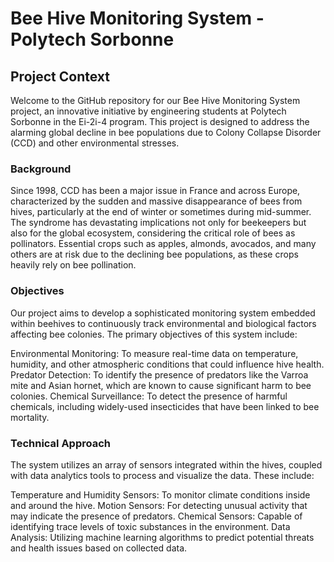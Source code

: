 # Bee Hive Monitoring System - Polytech Sorbonne

## Project Context

Welcome to the GitHub repository for our Bee Hive Monitoring System project, an innovative initiative by engineering students at Polytech Sorbonne in the Ei-2i-4 program. This project is designed to address the alarming global decline in bee populations due to Colony Collapse Disorder (CCD) and other environmental stresses.

### Background

Since 1998, CCD has been a major issue in France and across Europe, characterized by the sudden and massive disappearance of bees from hives, particularly at the end of winter or sometimes during mid-summer. The syndrome has devastating implications not only for beekeepers but also for the global ecosystem, considering the critical role of bees as pollinators. Essential crops such as apples, almonds, avocados, and many others are at risk due to the declining bee populations, as these crops heavily rely on bee pollination.

### Objectives

Our project aims to develop a sophisticated monitoring system embedded within beehives to continuously track environmental and biological factors affecting bee colonies. The primary objectives of this system include:

Environmental Monitoring: To measure real-time data on temperature, humidity, and other atmospheric conditions that could influence hive health.
Predator Detection: To identify the presence of predators like the Varroa mite and Asian hornet, which are known to cause significant harm to bee colonies.
Chemical Surveillance: To detect the presence of harmful chemicals, including widely-used insecticides that have been linked to bee mortality.

### Technical Approach

The system utilizes an array of sensors integrated within the hives, coupled with data analytics tools to process and visualize the data. These include:

Temperature and Humidity Sensors: To monitor climate conditions inside and around the hive.
Motion Sensors: For detecting unusual activity that may indicate the presence of predators.
Chemical Sensors: Capable of identifying trace levels of toxic substances in the environment.
Data Analysis: Utilizing machine learning algorithms to predict potential threats and health issues based on collected data.



